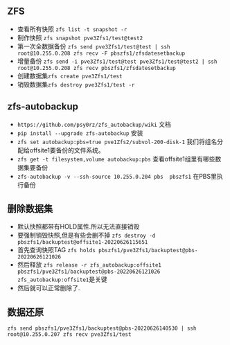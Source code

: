 ## ZFS
- 查看所有快照 `zfs list -t snapshot -r`
- 制作快照 `zfs snapshot pve3Zfs1/test@test2`
- 第一次全数据备份 `zfs send pve3Zfs1/test@test | ssh root@10.255.0.208 zfs recv -F pbszfs1/zfsdatesetbackup`
- 增量备份 `zfs send -i pve3Zfs1/test@test pve3Zfs1/test@test2 | ssh root@10.255.0.208 zfs recv pbszfs1/zfsdatesetbackup`
- 创建数据集`zfs create pve3Zfs1/test` 
- 销毁数据集`zfs destroy pve3Zfs1/test -r` 
## zfs-autobackup
- `https://github.com/psy0rz/zfs_autobackup/wiki` 文档
- `pip install --upgrade zfs-autobackup` 安装
- `zfs set autobackup:pbs=true pve1Zfs2/subvol-200-disk-1` 我们将组名分配给offsite1要备份的文件系统。
- `zfs get -t filesystem,volume autobackup:pbs` 查看offsite1组里有哪些数据集要备份
- `zfs-autobackup -v --ssh-source 10.255.0.204 pbs  pbszfs1` 在PBS里执行备份

## 删除数据集
- 默认快照都带有HOLD属性.所以无法直接销毁
- 要强制销毁快照,但是有些会删不掉 `zfs destroy -d pbszfs1/backuptest@offsite1-20220626115651`
- 首先查询快照TAG `zfs holds pbszfs1/pve3Zfs1/backuptest@pbs-20220626121026`
- 然后释放 `zfs release -r zfs_autobackup:offsite1 pbszfs1/pve3Zfs1/backuptest@pbs-20220626121026` `zfs_autobackup:offsite1`是关键
- 然后就可以正常删除了.

## 数据还原
`zfs send pbszfs1/pve3Zfs1/backuptest@pbs-20220626140530 | ssh root@10.255.0.207 zfs recv pve3Zfs1/test`
